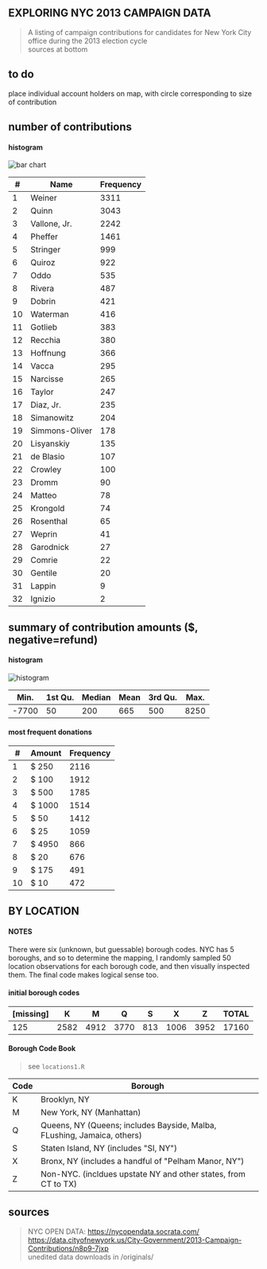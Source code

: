
## EXPLORING NYC 2013 CAMPAIGN DATA
> A listing of campaign contributions for candidates for New York City office during the 2013 election cycle  
> sources at bottom

## to do
place individual account holders on map, with circle corresponding to size of contribution

## number of contributions
#### histogram
![bar chart](https://raw.githubusercontent.com/pavopax/nyc-campaign-2013/master/output/counts.png)


\#|Name|Frequency
---|---|---
1 |         Weiner | 3311
2 |          Quinn | 3043
3 |   Vallone, Jr. | 2242
4 |        Pheffer | 1461
5 |       Stringer |  999
6 |         Quiroz |  922
7 |           Oddo |  535
8 |         Rivera |  487
9 |         Dobrin |  421
10|       Waterman |  416
11|        Gotlieb |  383
12|        Recchia |  380
13|       Hoffnung |  366
14|          Vacca |  295
15|       Narcisse |  265
16|         Taylor |  247
17|      Diaz, Jr. |  235
18|     Simanowitz |  204
19| Simmons-Oliver |  178
20|     Lisyanskiy |  135
21|      de Blasio |  107
22|        Crowley |  100
23|          Dromm |   90
24|         Matteo |   78
25|       Krongold |   74
26|      Rosenthal |   65
27|         Weprin |   41
28|      Garodnick |   27
29|         Comrie |   22
30|        Gentile |   20
31|         Lappin |    9
32|        Ignizio |    2

## summary of contribution amounts ($, negative=refund)
#### histogram
![histogram](https://raw.githubusercontent.com/pavopax/nyc-campaign-2013/master/output/amounts.png)


   Min.| 1st Qu.| Median | Mean | 3rd Qu.| Max. 
---|---|---|---|---|---
  -7700 | 50| 200| 665| 500| 8250 

#### most frequent donations
\#|Amount|Frequency
---|---|---
1  |  $   250 | 2116
2  |  $   100 | 1912
3  |  $   500 | 1785
4  |  $  1000 | 1514
5  |  $    50 | 1412
6  |  $    25 | 1059
7  |  $  4950 |  866
8  |  $    20 |  676
9  |  $   175 |  491
10 |  $    10 |  472


## BY LOCATION  
#### NOTES  
There were six (unknown, but guessable) borough codes. NYC has 5
boroughs, and so to determine the mapping, I randomly sampled 50
location observations for each borough code, and then visually
inspected them. The final code makes logical sense too.

#### initial borough codes
[missing]|        K|    M|    Q|    S|    X|    Z| TOTAL
---|---|---|---|---|---|---|---
 125| 2582| 4912| 3770|  813| 1006| 3952 | 17160

#### Borough Code Book
>see `locations1.R`  

Code|Borough
---|---
K|Brooklyn, NY
M|New York, NY (Manhattan)
Q|Queens, NY (Queens; includes Bayside, Malba, FLushing, Jamaica, others)
S|Staten Island, NY (includes "SI, NY")
X|Bronx, NY (includes a handful of "Pelham Manor, NY")
Z|Non-NYC. (incldues upstate NY and other states, from CT to TX)







#### 




## sources  
> NYC OPEN DATA: https://nycopendata.socrata.com/  
> https://data.cityofnewyork.us/City-Government/2013-Campaign-Contributions/n8p9-7jxp  
> unedited data downloads in /originals/
